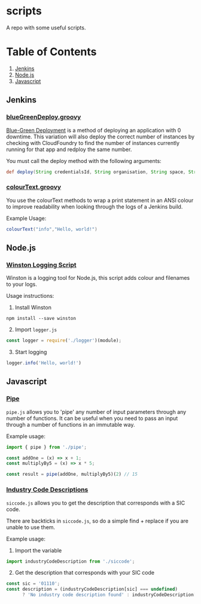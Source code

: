 # scripts
A repo with some useful scripts.

# Table of Contents
1. [Jenkins](#jenkins)
2. [Node.js](#nodejs)
3. [Javascript](#javascript)

## Jenkins

### [blueGreenDeploy.groovy](./jenkins/blueGreenDeploy.groovy)

[Blue-Green Deployment](https://docs.cloudfoundry.org/devguide/deploy-apps/blue-green.html) is a method of deploying an application with 0 downtime. This variation will also deploy the correct number of instances by checking with CloudFoundry to find the number of instances currently running for that app and redploy the same number.

You must call the deploy method with the following arguments:

```groovy
def deploy(String credentialsId, String organisation, String space, String appName, String pathToArtifact, String pathToManifest, String host, String domain)
```

### [colourText.groovy](./jenkins/colourText.groovy)

You use the colourText methods to wrap a print statement in an ANSI colour to improve readability when looking through the logs of a Jenkins build.

Example Usage:

```groovy
colourText("info","Hello, world!")
```

## Node.js

### [Winston Logging Script](./node_js/logger.js)

Winston is a logging tool for Node.js, this script adds colour and filenames to your logs.

Usage instructions:

1. Install Winston

```shell
npm install --save winston
```

2. Import `logger.js`

```javascript
const logger = require('./logger')(module);
```

3. Start logging

```javascript
logger.info('Hello, world!')
```

## Javascript

### [Pipe](./javascript/pipe.js)

`pipe.js` allows you to 'pipe' any number of input parameters through any number of functions. It can be useful when you need to pass an input through a number of functions in an immutable way.

Example usage:

```javascript
import { pipe } from './pipe';

const addOne = (x) => x + 1;
const multiplyBy5 = (x) => x * 5;

const result = pipe(addOne, multiplyBy5)(2) // 15
```

### [Industry Code Descriptions](./javascript/siccode.js)

`siccode.js` allows you to get the description that corresponds with a SIC code.

There are backticks in `siccode.js`, so do a simple find + replace if you are unable to use them.

Example usage:

1. Import the variable

```javascript
import industryCodeDescription from './siccode';
```

2. Get the description that corresponds with your SIC code

```javascript
const sic = '01110';
const description = (industryCodeDescription[sic] === undefined)
      ? 'No industry code description found' : industryCodeDescription[sic];
```
